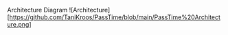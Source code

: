 Architecture Diagram
![Architecture][https://github.com/TaniKroos/PassTime/blob/main/PassTime%20Architecture.png]
